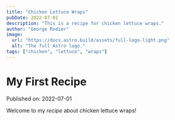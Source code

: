 ```yaml
---
title: "Chicken Lettuce Wraps"
pubDate: 2022-07-01
description: "This is a recipe for chicken lettuce wraps."
author: "George Rodier"
image:
  url: "https://docs.astro.build/assets/full-logo-light.png"
  alt: "The full Astro logo."
tags: ["chicken", "lettuce", "wraps"]
---
```


# My First Recipe

Published on: 2022-07-01

Welcome to my _recipe_ about chicken lettuce wraps!
